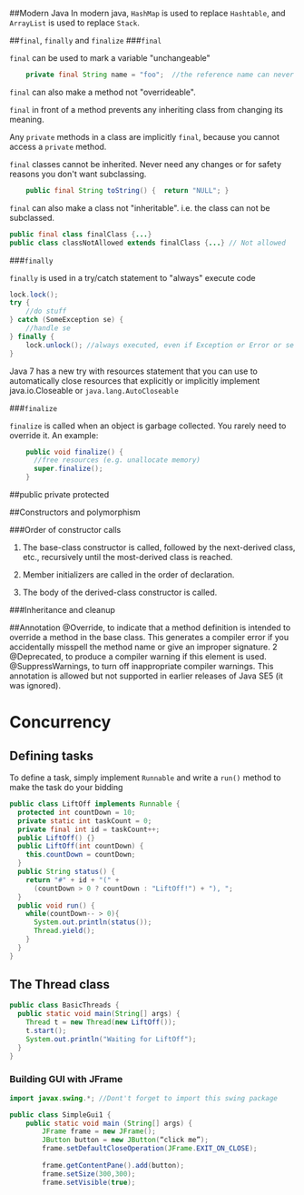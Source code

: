 ##Modern Java
In modern java, `HashMap` is used to replace `Hashtable`, and `ArrayList` is used to replace `Stack`.

##`final`, `finally` and `finalize`
###`final`

`final` can be used to mark a variable "unchangeable"

```java
    private final String name = "foo";  //the reference name can never change
```

`final` can also make a method not "overrideable".

`final` in front of a method prevents any inheriting class from changing its meaning.

Any `private` methods in a class are implicitly `final`, because you cannot access a `private` method.

`final` classes cannot be inherited. Never need any changes or for safety reasons you don't want subclassing.


```java
    public final String toString() {  return "NULL"; }
```

`final` can also make a class not "inheritable". i.e. the class can not be subclassed.

```java
public final class finalClass {...}
public class classNotAllowed extends finalClass {...} // Not allowed
```

###`finally`

`finally` is used in a try/catch statement to "always" execute code


```java
lock.lock();
try {
    //do stuff
} catch (SomeException se) {
    //handle se
} finally {
    lock.unlock(); //always executed, even if Exception or Error or se
}
```

Java 7 has a new try with resources statement that you can use to automatically close resources that explicitly or implicitly implement java.io.Closeable or `java.lang.AutoCloseable`

###`finalize`

`finalize` is called when an object is garbage collected. You rarely need to override it. An example:

```java
    public void finalize() {
      //free resources (e.g. unallocate memory)
      super.finalize();
    }
```

##public private protected

##Constructors and polymorphism

###Order of constructor calls

1. The base-class constructor is called, followed by the next-derived class, etc.,
recursively until the most-derived class is reached.

2. Member initializers are called in the order of declaration.

3. The body of the derived-class constructor is called.

###Inheritance and cleanup

##Annotation
@Override, to indicate that a method definition is intended to override a method in
the base class. This generates a compiler error if you accidentally misspell the method
name or give an improper signature. 2
@Deprecated, to produce a compiler warning if this element is used.
@SuppressWarnings, to turn off inappropriate compiler warnings. This annotation
is allowed but not supported in earlier releases of Java SE5 (it was ignored).

# Concurrency

## Defining tasks

To define a task, simply implement `Runnable` and write a  `run()` method to make the task do your bidding

```java
public class LiftOff implements Runnable {
  protected int countDown = 10;
  private static int taskCount = 0;
  private final int id = taskCount++;
  public LiftOff() {}
  public LiftOff(int countDown) {
    this.countDown = countDown;
  }  
  public String status() {
    return "#" + id + "(" +
      (countDown > 0 ? countDown : "LiftOff!") + "), ";
  }
  public void run() {
    while(countDown-- > 0){
      System.out.println(status());
      Thread.yield();
    }
  }  
}
```


## The Thread class

```java
public class BasicThreads {
  public static void main(String[] args) {
    Thread t = new Thread(new LiftOff());
    t.start();
    System.out.println("Waiting for LiftOff");
  }
}

```

### Building GUI with JFrame

```java
import javax.swing.*; //Dont't forget to import this swing package

public class SimpleGui1 {
    public static void main (String[] args) {
        JFrame frame = new JFrame();
        JButton button = new JButton(“click me”);
        frame.setDefaultCloseOperation(JFrame.EXIT_ON_CLOSE);
        
        frame.getContentPane().add(button);
        frame.setSize(300,300);
        frame.setVisible(true);
```
